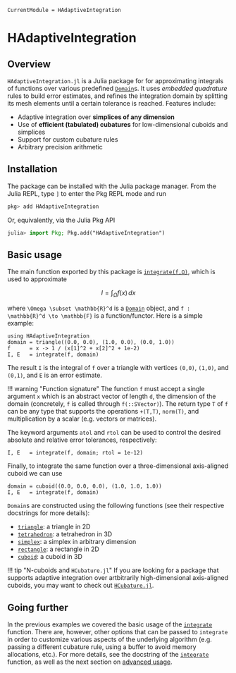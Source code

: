 ```@meta
CurrentModule = HAdaptiveIntegration
```

# HAdaptiveIntegration

## Overview

`HAdaptiveIntegration.jl` is a Julia package for for approximating integrals of functions
over various predefined [`Domain`](@ref)s. It uses *embedded quadrature* rules to build
error estimates, and refines the integration domain by splitting its mesh elements until a
certain tolerance is reached. Features include:

- Adaptive integration over **simplices of any dimension**
- Use of **efficient (tabulated) cubatures** for low-dimensional cuboids and simplices
- Support for custom cubature rules
- Arbitrary precision arithmetic

## Installation

The package can be installed with the Julia package manager. From the Julia REPL, type `]` to enter the Pkg REPL mode and run

```julia
pkg> add HAdaptiveIntegration
```

Or, equivalently, via the Julia Pkg API

```julia
julia> import Pkg; Pkg.add("HAdaptiveIntegration")
```

## Basic usage

The main function exported by this package is [`integrate(f,Ω)`](@ref), which is used to approximate

```math
I = \int_{\Omega} f(x) \, dx
```

where ``\Omega \subset \mathbb{R}^d`` is a [`Domain`](@ref) object, and ``f : \mathbb{R}^d
\to \mathbb{F}`` is a function/functor. Here is a simple example:

```@example quickstart
using HAdaptiveIntegration
domain = triangle((0.0, 0.0), (1.0, 0.0), (0.0, 1.0))
f      = x -> 1 / (x[1]^2 + x[2]^2 + 1e-2)
I, E   = integrate(f, domain)
```

The result `I` is the integral of `f` over a triangle with vertices `(0,0)`,
`(1,0)`, and `(0,1)`, and `E` is an error estimate.

!!! warning "Function signature"
    The function `f` must accept a single argument `x` which is an abstract vector of length
    `d`, the dimension of the domain (concretely, `f` is called through `f(::SVector)`). The
    return type `T` of `f` can be any type that supports the operations `+(T,T)`, `norm(T)`, and
    multiplication by a scalar (e.g. vectors or matrices).

The keyword arguments `atol` and `rtol` can be used to control the desired absolute and
relative error tolerances, respectively:

```@example quickstart
I, E   = integrate(f, domain; rtol = 1e-12)
```

Finally, to integrate the same function over a three-dimensional axis-aligned cuboid we can
use

```@example quickstart
domain = cuboid((0.0, 0.0, 0.0), (1.0, 1.0, 1.0))
I, E   = integrate(f, domain)
```

`Domain`s are constructed using the following functions (see their respective docstrings for
more details):

- [`triangle`](@ref): a triangle in 2D
- [`tetrahedron`](@ref): a tetrahedron in 3D
- [`simplex`](@ref): a simplex in arbitrary dimension
- [`rectangle`](@ref): a rectangle in 2D
- [`cuboid`](@ref): a cuboid in 3D

!!! tip "N-cuboids and `HCubature.jl`"
    If you are looking for a package that supports adaptive integration over artbitrarily
    high-dimensional axis-aligned cuboids, you may want to check out
    [`HCubature.jl`](https://github.com/JuliaMath/HCubature.jl).

## Going further

In the previous examples we covered the basic usage of the [`integrate`](@ref) function.
There are, however, other options that can be passed to `integrate` in order to customize
various aspects of the underlying algorithm (e.g. passing a different cubature rule, using a
buffer to avoid memory allocations, etc.). For more details, see the docstring of the
[`integrate`](@ref) function, as well as the next section on [advanced usage](advanced-usage).
